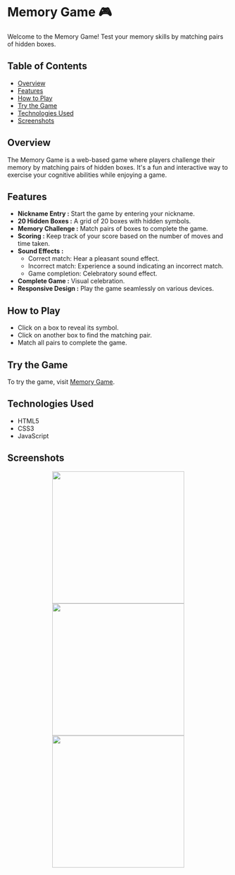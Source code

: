# **Memory Game** :video_game:

Welcome to the Memory Game! Test your memory skills by matching pairs of hidden boxes.

## **Table of Contents**

- [Overview](https://chat.openai.com/c/8b2a45a5-241c-4be8-b7fa-ed938bb1c15b#overview)
- [Features](https://chat.openai.com/c/8b2a45a5-241c-4be8-b7fa-ed938bb1c15b#features)
- [How to Play](https://chat.openai.com/c/8b2a45a5-241c-4be8-b7fa-ed938bb1c15b#how-to-play)
- [Try the Game](https://chat.openai.com/c/8b2a45a5-241c-4be8-b7fa-ed938bb1c15b#try-the-game)
- [Technologies Used](https://chat.openai.com/c/8b2a45a5-241c-4be8-b7fa-ed938bb1c15b#technologies-used)
- [Screenshots](https://chat.openai.com/c/8b2a45a5-241c-4be8-b7fa-ed938bb1c15b#screenshots)

## **Overview**

The Memory Game is a web-based game where players challenge their memory by matching pairs of hidden boxes. It's a fun and interactive way to exercise your cognitive abilities while enjoying a game.

## **Features**

- **Nickname Entry :** Start the game by entering your nickname.
- **20 Hidden Boxes :** A grid of 20 boxes with hidden symbols.
- **Memory Challenge :** Match pairs of boxes to complete the game.
- **Scoring :** Keep track of your score based on the number of moves and time taken.
- **Sound Effects :**
    - Correct match: Hear a pleasant sound effect.
    - Incorrect match: Experience a sound indicating an incorrect match.
    - Game completion: Celebratory sound effect.
- **Complete Game :** Visual celebration.
- **Responsive Design :** Play the game seamlessly on various devices.

## **How to Play**

- Click on a box to reveal its symbol.
- Click on another box to find the matching pair.
- Match all pairs to complete the game.

## **Try the Game**

To try the game, visit [Memory Game](https://memory-game-5w0u.onrender.com/).

## **Technologies Used**

- HTML5
- CSS3
- JavaScript

## **Screenshots**

<div align="center">
  <img src="https://media.discordapp.net/attachments/584650557688512533/1176979270216712202/mg1.PNG?ex=6570d65d&is=655e615d&hm=aa9633734753a082297fbc2346777b3e8e0881fd9ba2736b7c30f8c2550474c6&=&format=webp&width=742&height=417" width="300" />
  <img src="https://media.discordapp.net/attachments/584650557688512533/1176979270644547635/mg2.PNG?ex=6570d65d&is=655e615d&hm=9c538ebc4da5584075ac04b91527e33ae64a9720575cdf569fd119e9e741ba08&=&format=webp&width=742&height=417" width="300" />
  <img src="https://media.discordapp.net/attachments/584650557688512533/1176979269889577050/mg3.PNG?ex=6570d65d&is=655e615d&hm=69d2f665f7a226bcdf0eb85078c65291defad11455aaa00cb0822da98cd57276&=&format=webp&width=742&height=417" width="300" />
</div>


